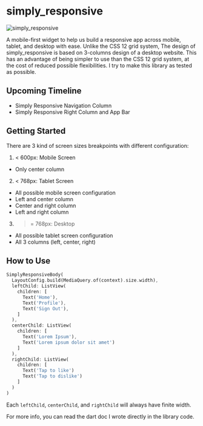 # simply_responsive

![simply_responsive](https://github.com/moseskarunia/simply-responsive/workflows/simply_responsive/badge.svg)

A mobile-first widget to help us build a responsive app across mobile, tablet, and desktop with ease. Unlike the CSS 12 grid system, The design of simply_responsive is based on 3-columns design of a desktop website. This has an advantage of being simpler to use than the CSS 12 grid system, at the cost of reduced possible flexibilities. I try to make this library as tested as possible.

## Upcoming Timeline
- Simply Responsive Navigation Column
- Simply Responsive Right Column and App Bar

## Getting Started
There are 3 kind of screen sizes breakpoints with different configuration:
1. < 600px: Mobile Screen
  - Only center column
2. < 768px: Tablet Screen
  - All possible mobile screen configuration
  - Left and center column
  - Center and right column
  - Left and right column
3. >= 768px: Desktop
  - All possible tablet screen configuration
  - All 3 columns (left, center, right)

## How to Use

```dart
SimplyResponsiveBody(
  LayoutConfig.build(MediaQuery.of(context).size.width),
  leftChild: ListView(
    children: [
      Text('Home'),
      Text('Profile'),
      Text('Sign Out'),
    ]
  ),
  centerChild: ListView(
    children: [
      Text('Lorem Ipsum'),
      Text('Lorem ipsum dolor sit amet')
    ]
  ),
  rightChild: ListView(
    children: [
      Text('Tap to like')
      Text('Tap to dislike')
    ]
  )
)
```

Each `leftChild`, `centerChild`, and `rightChild` will always have finite width. 

For more info, you can read the dart doc I wrote directly in the library code.